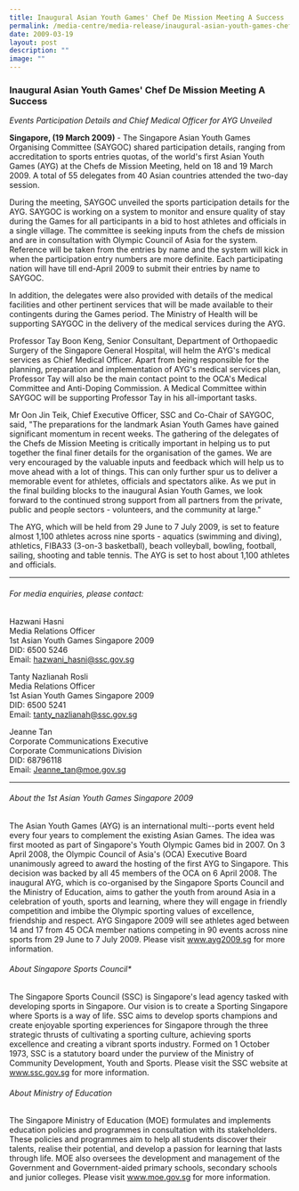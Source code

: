 ```yaml
---
title: Inaugural Asian Youth Games' Chef De Mission Meeting A Success
permalink: /media-centre/media-release/inaugural-asian-youth-games-chef-de-mission-meeting-a-success/
date: 2009-03-19
layout: post
description: ""
image: ""
---
```

### **Inaugural Asian Youth Games' Chef De Mission Meeting A Success**

_Events Participation Details and Chief Medical Officer for AYG Unveiled_

**Singapore, (19 March 2009)** - The Singapore Asian Youth Games Organising Committee (SAYGOC) shared participation details, ranging from accreditation to sports entries quotas, of the world's first Asian Youth Games (AYG) at the Chefs de Mission Meeting, held on 18 and 19 March 2009. A total of 55 delegates from 40 Asian countries attended the two-day session.

During the meeting, SAYGOC unveiled the sports participation details for the AYG. SAYGOC is working on a system to monitor and ensure quality of stay during the Games for all participants in a bid to host athletes and officials in a single village. The committee is seeking inputs from the chefs de mission and are in consultation with Olympic Council of Asia for the system. Reference will be taken from the entries by name and the system will kick in when the participation entry numbers are more definite. Each participating nation will have till end-April 2009 to submit their entries by name to SAYGOC.

In addition, the delegates were also provided with details of the medical facilities and other pertinent services that will be made available to their contingents during the Games period. The Ministry of Health will be supporting SAYGOC in the delivery of the medical services during the AYG.

Professor Tay Boon Keng, Senior Consultant, Department of Orthopaedic Surgery of the Singapore General Hospital, will helm the AYG's medical services as Chief Medical Officer. Apart from being responsible for the planning, preparation and implementation of AYG's medical services plan, Professor Tay will also be the main contact point to the OCA's Medical Committee and Anti-Doping Commission. A Medical Committee within SAYGOC will be supporting Professor Tay in his all-important tasks.

Mr Oon Jin Teik, Chief Executive Officer, SSC and Co-Chair of SAYGOC, said, "The preparations for the landmark Asian Youth Games have gained significant momentum in recent weeks. The gathering of the delegates of the Chefs de Mission Meeting is critically important in helping us to put together the final finer details for the organisation of the games. We are very encouraged by the valuable inputs and feedback which will help us to move ahead with a lot of things. This can only further spur us to deliver a memorable event for athletes, officials and spectators alike. As we put in the final building blocks to the inaugural Asian Youth Games, we look forward to the continued strong support from all partners from the private, public and people sectors - volunteers, and the community at large."

The AYG, which will be held from 29 June to 7 July 2009, is set to feature almost 1,100 athletes across nine sports - aquatics (swimming and diving), athletics, FIBA33 (3-on-3 basketball), beach volleyball, bowling, football, sailing, shooting and table tennis. The AYG is set to host about 1,100 athletes and officials.

---

###### For media enquiries, please contact:

Hazwani Hasni
<br>
Media Relations Officer
<br>
1st Asian Youth Games Singapore 2009
<br>
DID: 6500 5246
<br>
Email: [hazwani_hasni@ssc.gov.sg](mailto:hazwani_hasni@ssc.gov.sg)

Tanty Nazlianah Rosli
<br>
Media Relations Officer
<br>
1st Asian Youth Games Singapore 2009
<br>
DID: 6500 5241
<br>
Email: [tanty_nazlianah@ssc.gov.sg](mailto:tanty_nazlianah@ssc.gov.sg)

Jeanne Tan
<br>
Corporate Communications Executive
<br>
Corporate Communications Division
<br>
DID: 68796118
<br>
Email: [Jeanne_tan@moe.gov.sg](mailto:Jeanne_tan@moe.gov.sg)

---

###### About the 1st Asian Youth Games Singapore 2009
The Asian Youth Games (AYG) is an international multi--ports event held every four years to complement the existing Asian Games. The idea was first mooted as part of Singapore's Youth Olympic Games bid in 2007. On 3 April 2008, the Olympic Council of Asia's (OCA) Executive Board unanimously agreed to award the hosting of the first AYG to Singapore. This decision was backed by all 45 members of the OCA on 6 April 2008. The inaugural AYG, which is co-organised by the Singapore Sports Council and the Ministry of Education, aims to gather the youth from around Asia in a celebration of youth, sports and learning, where they will engage in friendly competition and imbibe the Olympic sporting values of excellence, friendship and respect. AYG Singapore 2009 will see athletes aged between 14 and 17 from 45 OCA member nations competing in 90 events across nine sports from 29 June to 7 July 2009. Please visit www.ayg2009.sg for more information.

###### About Singapore Sports Council*
The Singapore Sports Council (SSC) is Singapore's lead agency tasked with developing sports in Singapore. Our vision is to create a Sporting Singapore where Sports is a way of life. SSC aims to develop sports champions and create enjoyable sporting experiences for Singapore through the three strategic thrusts of cultivating a sporting culture, achieving sports excellence and creating a vibrant sports industry. Formed on 1 October 1973, SSC is a statutory board under the purview of the Ministry of Community Development, Youth and Sports. Please visit the SSC website at www.ssc.gov.sg for more information.

###### About Ministry of Education
The Singapore Ministry of Education (MOE) formulates and implements education policies and programmes in consultation with its stakeholders. These policies and programmes aim to help all students discover their talents, realise their potential, and develop a passion for learning that lasts through life. MOE also oversees the development and management of the Government and Government-aided primary schools, secondary schools and junior colleges. Please visit www.moe.gov.sg for more information.
